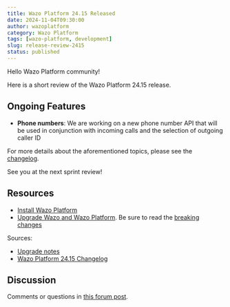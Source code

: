 ```yaml
---
title: Wazo Platform 24.15 Released
date: 2024-11-04T09:30:00
author: wazoplatform
category: Wazo Platform
tags: [wazo-platform, development]
slug: release-review-2415
status: published
---
```


Hello Wazo Platform community!

Here is a short review of the Wazo Platform 24.15 release.

## Ongoing Features

- **Phone numbers**: We are working on a new phone number API that will be used in conjunction with
  incoming calls and the selection of outgoing caller ID

For more details about the aforementioned topics, please see the
[changelog](https://wazo-dev.atlassian.net/issues/?jql=project%3DWAZO%20AND%20fixVersion%3D24.15).

See you at the next sprint review!

## Resources

- [Install Wazo Platform](/use-cases)
- [Upgrade Wazo and Wazo Platform](/uc-doc/upgrade/). Be sure to read the
  [breaking changes](/uc-doc/upgrade/upgrade_notes#24-15)

<!-- truncate -->

Sources:

- [Upgrade notes](/uc-doc/upgrade/upgrade_notes#24-15)
- [Wazo Platform 24.15 Changelog](https://wazo-dev.atlassian.net/issues/?jql=project%3DWAZO%20AND%20fixVersion%3D24.15)

## Discussion

Comments or questions in
[this forum post](https://wazo-platform.discourse.group/t/blog-wazo-platform-24-15-released).
